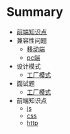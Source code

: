 # Summary

* [前端知识点](README.md)
* 兼容性问题
    * [移动端](compatibility/mobile.md)
    * [pc端](compatibility/pc.md)
* 设计模式
    * [工厂模式](pattern/pattern.md)
* 面试题
    * [工厂模式](design/algorithm.md)    
* 前端知识点
    * [js](topic/js.md)    
    * [css](topic/css.md)    
    * [http](topic/http.md)   
     

